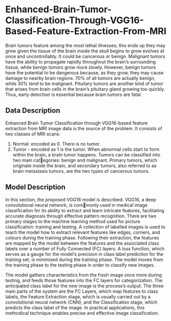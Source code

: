 # Enhanced-Brain-Tumor-Classification-Through-VGG16-Based-Feature-Extraction-From-MRI
Brain tumors feature among the most lethal illnesses; this ends up they may grow given the tissue of the brain
inside the skull begins to grow evolves at once and uncontrollably. It could be cancerous or benign. Malignant tumors
have the ability to propagate rapidly throughout the brain’s surrounding tissue, while benign tumors grow more
slowly. However, benign tumors have the potential to be dangerous because, as they grow, they may cause damage to
nearby brain regions. 70% of all tumors are actually benign, while 30% tend to be malignant. Pituitary tumors
are another kind of tumor that arises from brain cells in the brain’s pituitary gland growing too quickly. Thus, early
detection is essential because brain tumors are fatal.

## Data Description

Enhanced Brain Tumor Classification through VGG16-based feature extraction from MRI image data is the source
of the problem. It consists of two classes of MRI scans:
1. Normal: encoded as 0. There is no tumor.
2. Tumor - encoded as 1 is the tumor.
When abnormal cells start to form within the brain, a brain tumor happens. Tumors can be classified into two main categories: benign and malignant. Primary tumors, which originate inside the brain, and secondary tumors, also referred
to as brain metastasis tumors, are the two types of cancerous tumors.

## Model Description

In this section, the proposed VGG16 model is described. VGG16, a deep convolutional neural network, is commonly used in medical image classification for its ability to extract and learn intricate features, facilitating accurate
diagnosis through effective pattern recognition. There are
two primary stages to the machine learning method used for picture classification: training and testing. A collection
of labelled images is used to teach the model how to extract relevant features like edges, corners, and colours during
the training phase. Following their extraction, the features are mapped by the model between the features and the
associated class labels over a number of Fully Connected (FC) layers. A loss function, which serves as a gauge for
the model’s precision in class label prediction for the training set, is minimised during the training phase. The model
moves from the training phase to the testing phase in order to classify new images.

The model gathers characteristics from the fresh image once more during testing, and feeds those features into the
FC layers for categorization. The anticipated class label for the new image is the process’s output. The three main parts
of the system are the FC Layers, which map features to class labels, the Feature Extraction stage, which is usually
carried out by a convolutional neural network (CNN), and the Classification stage, which predicts the class label of
the image. In practical applications, this methodical technique enables precise and effective image classification.
